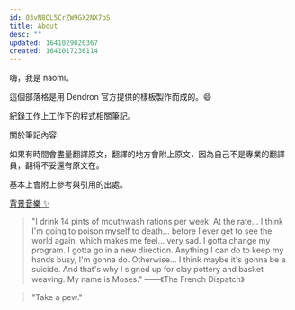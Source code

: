 ```yaml
---
id: 03vN8OL5CrZW9GX2NX7oS
title: About
desc: ""
updated: 1641029020367
created: 1641017236114
---
```


嗨，我是 naomi。

這個部落格是用 Dendron 官方提供的樣板製作而成的。😄

紀錄工作上工作下的程式相關筆記。

關於筆記內容:

如果有時間會盡量翻譯原文，翻譯的地方會附上原文，因為自己不是專業的翻譯員，翻得不妥還有原文在。

基本上會附上參考與引用的出處。

[背景音樂 ✨](https://www.youtube.com/watch?v=azB-_MlmhfI&list=PLgSIM9nRNAK9iVvFTtxdvu_qKk_QnESeE)

> "I drink 14 pints of mouthwash rations per week. At the rate... I think I'm going to poison myself to death... before I ever get to see the world again, which makes me feel... very sad.
> I gotta change my program. I gotta go in a new direction. Anything I can do to keep my hands busy, I'm gonna do. Otherwise... I think maybe it's gonna be a suicide. And that's why I signed up for clay pottery and basket weaving. My name is Moses." ——《The French Dispatch》

> "Take a pew."
